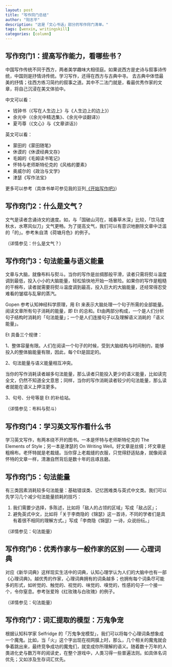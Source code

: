 ```yaml
---
layout: post
title: "写作窍门总结"
author: "阳志平"
description: "这是「文心书话」部分的写作窍门清单。"
tags: [wenxin, writingskill]
categories: [column]
---
```




## 写作窍门1：提高写作能力，看哪些书？

中国写作传统不同于西方，两者美学趣味大相径庭。如果说西方是史诗与叙事诗传统，中国则是抒情诗传统。学习写作，还得在西方与古典中寻。 去古典中体悟最美的抒情；往西方练习简约的叙事之道。其中不二法门就是，看最优秀作家的文章，将自己沉浸在美文体验中。

中文可以看：

* 钱钟书（《写在人生边上》与《人生边上的边上》）
* 余光中（《余光中精选集》、《余光中谈翻译》）
* 夏丏尊（《文心》与《文章讲话》）

英文可以看：

* 蒙田的《蒙田随笔》
* 休谟的《休谟经典文存》
* 毛姆的《毛姆读书笔记》
* 怀特与老师斯特伦克的《风格的要素》
* 奥威尔的《政治与文学》
* 津瑟《写作法宝》

更多可以参考（具体书单可参见我的豆列[《开始写作吧》](https://www.douban.com/doulist/1269878/)）


## 写作窍门2：什么是文气？

文气是读者念诵诗文的速度。如，与「国破山河在，城春草木深」比较，「饮马度秋水，水寒风似刀」文气更畅。为了提高文气，我们可以有意识地删除文章中泛滥的「的」。参考朱自清《荷塘月色》的例子。

（详情参见：什么是文气？）

## 写作窍门3：句法能量与语义能量

文章与大脑，就像布料与熨斗。当你的写作是丝绸那般平滑，读者只需将熨斗温度调到最低，投入小小的大脑能量，轻松愉快地开始一场冒险。如果你的写作是粗糙的干棉布，读者就需要将熨斗温度调到最高，投入巨大的大脑能量，还经常得忍受难看的皱褶与乱窜的蒸汽。

Gopen 参考认知神经科学原理，用 Et 来表示大脑处理一个句子所需的全部能量。阅读文章所有句子消耗的能量，即 Et 的总和。Et由两部分构成，一个是人们分析句子结构时消耗的「句法能量」；一个是人们连接句子以及理解语义消耗的「语义能量」。

Et 具备三个规律：

1、整体容量有限。人们在阅读一个句子的时候，受到大脑结构与时间制约，能够投入的整体脑能量有限，因此，每个Et是固定的。

2、句法能量与语义能量相互冲突。

当你的写作消耗读者越多句法能量，那么读者只能投入更少的语义能量，比如读完全文，仍然不知道全文意思；同样，当你的写作消耗读者较少的句法能量，那么读者就能在语义上押注更多。

3、句号、分号等是 Et 的补给站。

（详情参见：布料与熨斗）

## 写作窍门4：学习英文写作看什么书

学习英文写作，有两本绕不开的图书。一本是怀特与老师斯特伦克的 The Elements of Style；另一本是津瑟的 On Writing Well。好文章是丝绸；坏文章是粗棉布。老怀特就是老裁缝。当你穿上老裁缝的衣服，只觉得舒适贴身，就像阅读怀特的文章一样，清澈自然背后是数十年的且琢且磨。


## 写作窍门5：句法能量

有三类因素消耗较多句法能量：基础错误类、记忆困难类与英式中文类。我们可以先学习几个减少句法能量损耗的技巧：

1. 我们需要少选择，多陈述，比如将「敌人的占领的区域」写成「敌占区」；
2. 避免英式中文，比如将「关于李商隐的《锦瑟》这一首诗，不同的学者们是具有着很不相同的理解方式。」写成「李商隐《锦瑟》一诗，众说纷纭。」

（详情参见：句法能量）

## 写作窍门6：优秀作家与一般作家的区别 —— 心理词典

对应《新华词典》这样现实生活中的词典，认知心理学认为人们的大脑中也有一部《心理词典》。越优秀的作家，心理词典拥有的词条越多；也拥有每个词条尽可能多的形式，如听觉的、触觉的、视觉的、味觉的、嗅觉的，性感的句子一个接一个，令你窒息。参考张爱玲《红玫瑰与白玫瑰》的例子。

（详情参见：句法能量）

## 写作窍门7：词汇提取的模型：万鬼争宠

根据认知科学家 Selfridge 的「万鬼争宠模型」，我们可以将每个心理词条想象成一个魔鬼。比如，当「火」这个字出现在视网膜上时，那么，几个相关的魔鬼就会争着跳出来，最终竞争成功的魔鬼们，就变成你所理解的语义。随着数十万年的人类进化史与数万年的阅读史，在整个游戏中，人类习得一些普遍法则。如具体名词优先；又如涉及生存词汇优先。



